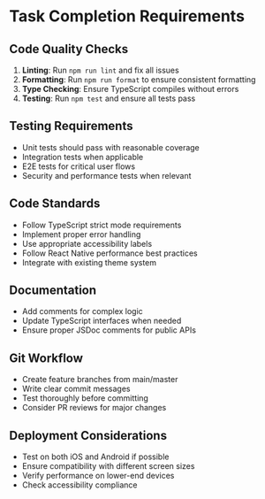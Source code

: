 # Task Completion Requirements

## Code Quality Checks
1. **Linting**: Run `npm run lint` and fix all issues
2. **Formatting**: Run `npm run format` to ensure consistent formatting
3. **Type Checking**: Ensure TypeScript compiles without errors
4. **Testing**: Run `npm test` and ensure all tests pass

## Testing Requirements
- Unit tests should pass with reasonable coverage
- Integration tests when applicable
- E2E tests for critical user flows
- Security and performance tests when relevant

## Code Standards
- Follow TypeScript strict mode requirements
- Implement proper error handling
- Use appropriate accessibility labels
- Follow React Native performance best practices
- Integrate with existing theme system

## Documentation
- Add comments for complex logic
- Update TypeScript interfaces when needed
- Ensure proper JSDoc comments for public APIs

## Git Workflow
- Create feature branches from main/master
- Write clear commit messages
- Test thoroughly before committing
- Consider PR reviews for major changes

## Deployment Considerations
- Test on both iOS and Android if possible
- Ensure compatibility with different screen sizes
- Verify performance on lower-end devices
- Check accessibility compliance